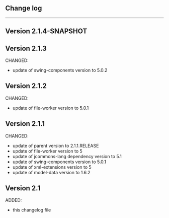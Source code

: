 ## Change log
----------------------

Version 2.1.4-SNAPSHOT
-------------

Version 2.1.3
-------------

CHANGED:

- update of swing-components version to 5.0.2

Version 2.1.2
-------------

CHANGED:

- update of file-worker version to 5.0.1

Version 2.1.1
-------------

CHANGED:

- update of parent version to 2.1.1.RELEASE
- update of file-worker version to 5
- update of jcommons-lang dependency version to 5.1
- update of swing-components version to 5.0.1
- update of xml-extensions version to 5
- update of model-data version to 1.6.2

Version 2.1
-------------

ADDED:
 
- this changelog file

